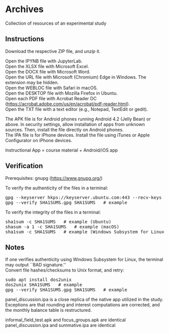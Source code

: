 # Archives

Collection of resources of an experimental study

## Instructions

Download the respective ZIP file, and <i>unzip</i> it.

Open the IPYNB file with JupyterLab.<br>
Open the XLSX file with Microsoft Excel.<br>
Open the DOCX file with Microsoft Word.<br>
Open the URL file with Microsoft (Chromium) Edge in Windows. The extension may be hidden.<br>
Open the WEBLOC file with Safari in macOS.<br>
Open the DESKTOP file with Mozilla Firefox in Ubuntu.<br>
Open each PDF file with Acrobat Reader DC (https://acrobat.adobe.com/us/en/acrobat/pdf-reader.html).<br>
Open the TXT file with a text editor (e.g., Notepad, TextEdit or gedit).

The APK file is for Android phones running Android 4.2 (Jelly Bean) or above. 
In security settings, allow installation of apps from unknown sources. Then, install the file directly on Android phones.<br>
The IPA file is for iPhone devices. 
Install the file using iTunes or Apple Configurator on iPhone devices.

Instructional App = course material + Android/iOS app

## Verification

Prerequisites: gnupg (https://www.gnupg.org/)

To verify the authenticity of the files in a terminal:
<pre>
gpg --keyserver hkps://keyserver.ubuntu.com:443 --recv-keys 0x4191f431
gpg --verify SHA1SUMS.gpg SHA1SUMS   # example
</pre>

To verify the integrity of the files in a terminal:
<pre>
sha1sum -c SHA1SUMS   # example (Ubuntu)
shasum -a 1 -c SHA1SUMS   # example (macOS)
sha1sum -c SHA1SUMS   # example (Windows Subsystem for Linux)
</pre>

## Notes

If one verifies authenticity using Windows Subsystem for Linux, the terminal may output ``BAD signature.''<br>
Convert file hashes/checksums to Unix format, and retry:
<pre>
sudo apt install dos2unix
dos2unix SHA1SUMS   # example
gpg --verify SHA1SUMS.gpg SHA1SUMS   # example
</pre>

panel_discussion.ipa is a close replica of the native app utilized in the study.<br>
Exceptions are that rounding and interest computations are corrected, and the monthly balance table is restructured.

informal_field_test.apk and focus_groups.apk are identical<br>
panel_discussion.ipa and summative.ipa are identical